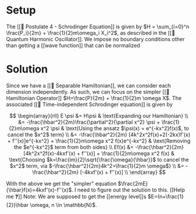 # Setup
 The [[📕 Postulate 4 - Schrodinger Equation]] is given by $H = \sum_{i=0}^n \frac{P_i}{2m} + \frac{1}{2}m\omega_i X_i^2$, as described in the [[📘 Quantum Harmonic Oscillator]]. We impose no boundary conditions other than getting a [[wave function]] that can be normalized
 
# Solution
Since we have a [[📘 Separable Hamiltonian]], we can consider each dimension independently. As such, we can focus on the simpler [[📘 Hamiltonian Operator]] $H=\frac{P}{2m} + \frac{1}{2}m \omega X$. The associated [[📘 Time-independent Schrodinger equation]] is given by

$$
\begin{array}{rll}
E \psi &= H\psi & \text{Expanding our Hamiltonian} \\
&= -\frac{\hbar^2}{2m}\frac{\partial^2}{\partial x^2} \psi + \frac{1}{2}m\omega x^2 \psi & \text{Using the ansatz $\psi(x) = e^{-kx^2}f(x)$, to cancel the $x^2$ term} \\
&= -\frac{\hbar^2}{2m} [4k^2x^2f(x)+2(-2kx)f'(x) + f''(x)]e^{-kx^2} + \frac{1}{2}m\omega x^2 f(x)e^{-kx^2} & \text{Removing the $e^{-kx^2}$ term from both sides} \\
Ef(x) &= -\frac{\hbar^2}{2m} [4k^2x^2f(x)-4kxf'(x) + f''(x)] + \frac{1}{2}m\omega x^2 f(x) & \text{Choosing $k=\frac{im}{2}\sqrt{\frac{\omega}{\hbar}}$ to cancel the $x^2$ term, via $-\frac{\hbar^2}{2m}4k^2=\frac{1}{2}m \omega$} \\
&= -\frac{\hbar^2}{2m} [-4kxf'(x) + f''(x)] \\
\end{array}
$$

With the above we get the "simpler" equation $\frac{2mE}{\hbar}f(x)=4kxf'(x)-f''(x)$. I need to figure out the solution to this. [[Help me ❓]]
Note: We are supposed to get the [[energy level]]s $E=(n+\frac{1}{2})\hbar \omega, n \in \mathbb{N}$. 